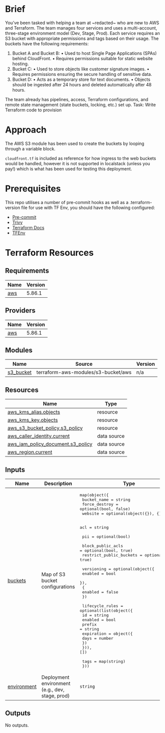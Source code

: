 # Brief

You’ve been tasked with helping a team at ~redacted~ who are new to AWS and Terraform. The team
manages four services and uses a multi-account, three-stage environment model (Dev, Stage,
Prod). Each service requires an S3 bucket with appropriate permissions and tags based on their
usage. The buckets have the following requirements:

1. Bucket A and Bucket B:
• Used to host Single Page Applications (SPAs) behind CloudFront.
• Requires permissions suitable for static website hosting.
2. Bucket C:
• Used to store objects like customer signature images.
• Requires permissions ensuring the secure handling of sensitive data.
3. Bucket D:
• Acts as a temporary store for text documents.
• Objects should be ingested after 24 hours and deleted automatically after 48
hours.

The team already has pipelines, access, Terraform configurations, and remote state
management (state buckets, locking, etc.) set up.
Task: Write Terraform code to provision

# Approach

The AWS S3 module has been used to create the buckets by looping through a variable block.

`cloudfront.tf` is included as reference for how ingress to the web buckets would be handled, however it is not supported in localstack (unless you pay!) which is what has been used for testing this deployment.

# Prerequisites

This repo utilises a number of pre-commit hooks as well as a .terraform-version file for use with TF Env, you should have the following configured:

- [Pre-commit](https://pre-commit.com/)
- [Trivy](https://github.com/aquasecurity/trivy)
- [Terraform Docs](https://github.com/terraform-docs/terraform-docs)
- [TFEnv](https://github.com/tfutils/tfenv)


# Terraform Resources
<!-- BEGIN_TF_DOCS -->
## Requirements

| Name | Version |
|------|---------|
| <a name="requirement_aws"></a> [aws](#requirement\_aws) | 5.86.1 |

## Providers

| Name | Version |
|------|---------|
| <a name="provider_aws"></a> [aws](#provider\_aws) | 5.86.1 |

## Modules

| Name | Source | Version |
|------|--------|---------|
| <a name="module_s3_bucket"></a> [s3\_bucket](#module\_s3\_bucket) | terraform-aws-modules/s3-bucket/aws | n/a |

## Resources

| Name | Type |
|------|------|
| [aws_kms_alias.objects](https://registry.terraform.io/providers/hashicorp/aws/5.86.1/docs/resources/kms_alias) | resource |
| [aws_kms_key.objects](https://registry.terraform.io/providers/hashicorp/aws/5.86.1/docs/resources/kms_key) | resource |
| [aws_s3_bucket_policy.s3_policy](https://registry.terraform.io/providers/hashicorp/aws/5.86.1/docs/resources/s3_bucket_policy) | resource |
| [aws_caller_identity.current](https://registry.terraform.io/providers/hashicorp/aws/5.86.1/docs/data-sources/caller_identity) | data source |
| [aws_iam_policy_document.s3_policy](https://registry.terraform.io/providers/hashicorp/aws/5.86.1/docs/data-sources/iam_policy_document) | data source |
| [aws_region.current](https://registry.terraform.io/providers/hashicorp/aws/5.86.1/docs/data-sources/region) | data source |

## Inputs

| Name | Description | Type | Default | Required |
|------|-------------|------|---------|:--------:|
| <a name="input_buckets"></a> [buckets](#input\_buckets) | Map of S3 bucket configurations | <pre>map(object({<br/>    bucket_name   = string<br/>    force_destroy = optional(bool, false)<br/>    website       = optional(object({}), {})<br/><br/>    acl = string<br/><br/>    pii = optional(bool)<br/><br/>    block_public_acls       = optional(bool, true)<br/>    restrict_public_buckets = optional(bool, true)<br/><br/>    versioning = optional(object({<br/>      enabled = bool<br/>      }),<br/>      {<br/>        enabled = false<br/>    })<br/><br/>    lifecycle_rules = optional(list(object({<br/>      id      = string<br/>      enabled = bool<br/>      prefix  = string<br/>      expiration = object({<br/>        days = number<br/>      })<br/>    })), [])<br/><br/>    tags = map(string)<br/>  }))</pre> | `{}` | no |
| <a name="input_environment"></a> [environment](#input\_environment) | Deployment environment (e.g., dev, stage, prod) | `string` | n/a | yes |

## Outputs

No outputs.
<!-- END_TF_DOCS -->
